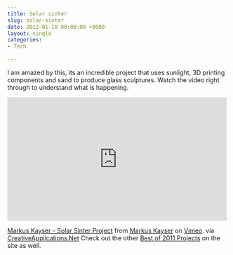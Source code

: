 ```yaml
---
title: Solar sinter
slug: solar-sinter
date: 2012-01-10 00:00:00 +0000
layout: single
categories: 
- Tech

---
```

I am amazed by this, its an incredible project that uses sunlight, 3D printing components and sand to produce glass sculptures. Watch the video right through to understand what is happening.
<div class="flex-video widescreen vimeo">
<iframe src="https://player.vimeo.com/video/25401444" width="500" height="281" frameborder="0" webkitallowfullscreen mozallowfullscreen allowfullscreen></iframe>
</div>

[Markus Kayser - Solar Sinter Project][vimeo] from [Markus Kayser][vimeo 2] on [Vimeo][vimeo 3].
via [CreativeApplications.Net][creativeapplications]
Check out the other [Best of 2011 Projects][creativeapplications 2] on the site as well.  

[creativeapplications]: http://www.creativeapplications.net/
[creativeapplications 2]: http://www.creativeapplications.net/environment/best-and-most-memorable-projects-of-2011/
[vimeo]: http://vimeo.com/25401444
[vimeo 2]: http://vimeo.com/user4229723
[vimeo 3]: http://vimeo.com/
